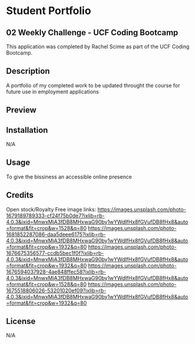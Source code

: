 # Student Portfolio
## 02 Weekly Challenge - UCF Coding Bootcamp

This application was completed by Rachel Scime as part of the UCF Coding Bootcamp.


## Description

A portfolio of my completed work to be updated throught the course for future use in employment applications

## Preview

## Installation

N/A

## Usage

To give the bissiness an accessible online presence

## Credits

Open stock/Royalty Free image links:
https://images.unsplash.com/photo-1679189789333-cf24f75b0de7?ixlib=rb-4.0.3&ixid=MnwxMjA3fDB8MHxwaG90by1wYWdlfHx8fGVufDB8fHx8&auto=format&fit=crop&w=1528&q=80
https://images.unsplash.com/photo-1681852287086-daa5deee6175?ixlib=rb-4.0.3&ixid=MnwxMjA3fDB8MHxwaG90by1wYWdlfHx8fGVufDB8fHx8&auto=format&fit=crop&w=1932&q=80
https://images.unsplash.com/photo-1676675356577-ccdb5bec1f0f?ixlib=rb-4.0.3&ixid=MnwxMjA3fDB8MHxwaG90by1wYWdlfHx8fGVufDB8fHx8&auto=format&fit=crop&w=1932&q=80
https://images.unsplash.com/photo-1676594037928-4ae848ffec58?ixlib=rb-4.0.3&ixid=MnwxMjA3fDB8MHxwaG90by1wYWdlfHx8fGVufDB8fHx8&auto=format&fit=crop&w=1528&q=80
https://images.unsplash.com/photo-1675518806026-53201020ef09?ixlib=rb-4.0.3&ixid=MnwxMjA3fDB8MHxwaG90by1wYWdlfHx8fGVufDB8fHx8&auto=format&fit=crop&w=1932&q=80


## License

N/A